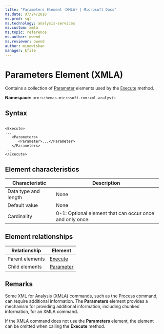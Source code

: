 ```yaml
---
title: "Parameters Element (XMLA) | Microsoft Docs"
ms.date: 07/24/2018
ms.prod: sql
ms.technology: analysis-services
ms.custom: xmla
ms.topic: reference
ms.author: owend
ms.reviewer: owend
author: minewiskan
manager: kfile
---
```

# Parameters Element (XMLA)

  Contains a collection of [Parameter](../xml-elements-properties/parameter-element-xmla.md) elements used by the [Execute](../xml-elements-methods-execute.md) method.  
  
 **Namespace:** `urn:schemas-microsoft-com:xml-analysis`  
  
## Syntax  
  
```  
  
<Execute>  
...  
   <Parameters>  
      <Parameter>...</Parameter>  
   </Parameters>  
...  
</Execute>  
```  
  
## Element characteristics  
  
|Characteristic|Description|  
|--------------------|-----------------|  
|Data type and length|None|  
|Default value|None|  
|Cardinality|0-1: Optional element that can occur once and only once.|  
  
## Element relationships  
  
|Relationship|Element|  
|------------------|-------------|  
|Parent elements|[Execute](../xml-elements-methods-execute.md)|  
|Child elements|[Parameter](../xml-elements-properties/parameter-element-xmla.md)|  
  
## Remarks  
 Some XML for Analysis (XMLA) commands, such as the [Process](../xml-elements-commands/process-element-xmla.md) command, can require additional information. The **Parameters** element provides a mechanism for providing additional information, including chunked information, for an XMLA command.  
  
 If the XMLA command does not use the **Parameters** element, the element can be omitted when calling the **Execute** method.  
